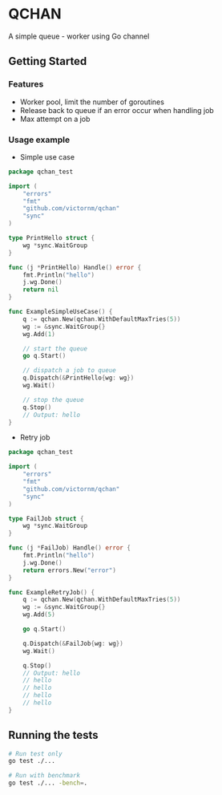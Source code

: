 # QCHAN

A simple queue - worker using Go channel

## Getting Started

### Features

- Worker pool, limit the number of goroutines
- Release back to queue if an error occur when handling job
- Max attempt on a job

### Usage example

- Simple use case

```go
package qchan_test

import (
	"errors"
	"fmt"
	"github.com/victornm/qchan"
	"sync"
)

type PrintHello struct {
	wg *sync.WaitGroup
}

func (j *PrintHello) Handle() error {
	fmt.Println("hello")
	j.wg.Done()
	return nil
}

func ExampleSimpleUseCase() {
	q := qchan.New(qchan.WithDefaultMaxTries(5))
	wg := &sync.WaitGroup{}
	wg.Add(1)

	// start the queue
	go q.Start()

	// dispatch a job to queue
	q.Dispatch(&PrintHello{wg: wg})
	wg.Wait()

	// stop the queue
	q.Stop()
	// Output: hello
}
```

- Retry job

```go
package qchan_test

import (
	"errors"
	"fmt"
	"github.com/victornm/qchan"
	"sync"
)

type FailJob struct {
	wg *sync.WaitGroup
}

func (j *FailJob) Handle() error {
	fmt.Println("hello")
	j.wg.Done()
	return errors.New("error")
}

func ExampleRetryJob() {
	q := qchan.New(qchan.WithDefaultMaxTries(5))
	wg := &sync.WaitGroup{}
	wg.Add(5)

	go q.Start()

	q.Dispatch(&FailJob{wg: wg})
	wg.Wait()

	q.Stop()
	// Output: hello
	// hello
	// hello
	// hello
	// hello
}
```

## Running the tests

```bash
# Run test only
go test ./...

# Run with benchmark
go test ./... -bench=.
```